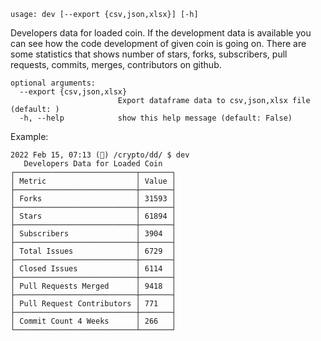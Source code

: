 ```
usage: dev [--export {csv,json,xlsx}] [-h]
```

Developers data for loaded coin. If the development data is available you can see how the code development of given coin is going on. There are some statistics that shows number of stars, forks, subscribers, pull requests, commits, merges, contributors on github.

```
optional arguments:
  --export {csv,json,xlsx}
                        Export dataframe data to csv,json,xlsx file (default: )
  -h, --help            show this help message (default: False)
```

Example:

```
2022 Feb 15, 07:13 (🦋) /crypto/dd/ $ dev
   Developers Data for Loaded Coin
┌───────────────────────────┬───────┐
│ Metric                    │ Value │
├───────────────────────────┼───────┤
│ Forks                     │ 31593 │
├───────────────────────────┼───────┤
│ Stars                     │ 61894 │
├───────────────────────────┼───────┤
│ Subscribers               │ 3904  │
├───────────────────────────┼───────┤
│ Total Issues              │ 6729  │
├───────────────────────────┼───────┤
│ Closed Issues             │ 6114  │
├───────────────────────────┼───────┤
│ Pull Requests Merged      │ 9418  │
├───────────────────────────┼───────┤
│ Pull Request Contributors │ 771   │
├───────────────────────────┼───────┤
│ Commit Count 4 Weeks      │ 266   │
└───────────────────────────┴───────┘
```
